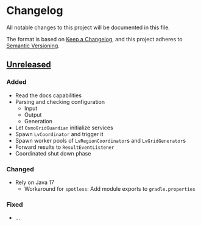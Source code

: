 # Changelog
All notable changes to this project will be documented in this file.

The format is based on [Keep a Changelog](https://keepachangelog.com/en/1.0.0/),
and this project adheres to [Semantic Versioning](https://semver.org/spec/v2.0.0.html).

## [Unreleased]

### Added
- Read the docs capabilities
- Parsing and checking configuration
  - Input
  - Output
  - Generation
- Let `OsmoGridGuardian` initialize services
- Spawn `LvCoordinator` and trigger it
- Spawn worker pools of `LvRegionCoordinator`s and `LvGridGenerator`s
- Forward results to `ResultEventListener`
- Coordinated shut down phase

### Changed
- Rely on Java 17
  - Workaround for `spotless`: Add module exports to `gradle.properties`

### Fixed
-  ...

[Unreleased]: https://github.com/ie3-institute/OSMoGrid/compare/7e598e53e333c9c1a7b19906584f0357ddf07990...HEAD
